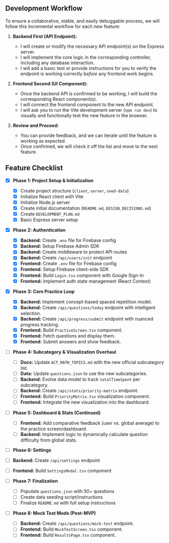 ## Development Workflow

To ensure a collaborative, stable, and easily debuggable process, we will follow this incremental workflow for each new feature:

1.  **Backend First (API Endpoint):**

    - I will create or modify the necessary API endpoint(s) on the Express server.
    - I will implement the core logic in the corresponding controller, including any database interaction.
    - I will add a basic test or provide instructions for you to verify the endpoint is working correctly _before_ any frontend work begins.

2.  **Frontend Second (UI Component):**

    - Once the backend API is confirmed to be working, I will build the corresponding React component(s).
    - I will connect the frontend component to the new API endpoint.
    - I will ask you to run the Vite development server (`npm run dev`) to visually and functionally test the new feature in the browser.

3.  **Review and Proceed:**
    - You can provide feedback, and we can iterate until the feature is working as expected.
    - Once confirmed, we will check it off the list and move to the next feature.

## Feature Checklist

- [x] **Phase 1: Project Setup & Initialization**

  - [x] Create project structure (`client`, `server`, `seed-data`)
  - [x] Initialize React client with Vite
  - [x] Initialize Node.js server
  - [x] Create initial documentation (`README.md`, `DESIGN_DECISIONS.md`)
  - [x] Create `DEVELOPMENT_PLAN.md`
  - [x] Basic Express server setup

- [x] **Phase 2: Authentication**

  - [x] **Backend:** Create `.env` file for Firebase config
  - [x] **Backend:** Setup Firebase Admin SDK
  - [x] **Backend:** Create middleware to protect API routes
  - [x] **Backend:** Create `/api/users/init` endpoint
  - [x] **Frontend:** Create `.env` file for Firebase config
  - [x] **Frontend:** Setup Firebase client-side SDK
  - [x] **Frontend:** Build `Login.tsx` component with Google Sign-In
  - [x] **Frontend:** Implement auth state management (React Context)

- [x] **Phase 3: Core Practice Loop**
  - [x] **Backend:** Implement concept-based spaced repetition model.
  - [x] **Backend:** Create `/api/questions/today` endpoint with intelligent selection.
  - [x] **Backend:** Create `/api/progress/submit` endpoint with nuanced progress tracking.
  - [x] **Frontend:** Build `PracticeScreen.tsx` component.
  - [x] **Frontend:** Fetch questions and display them.
  - [x] **Frontend:** Submit answers and show feedback.

- [ ] **Phase 4: Subcategory & Visualization Overhaul**
  - [ ] **Docs:** Update `ACT_MATH_TOPICS.md` with the new official subcategory list.
  - [ ] **Data:** Update `questions.json` to use the new subcategories.
  - [ ] **Backend:** Evolve data model to track `totalTimeSpent` per subcategory.
  - [ ] **Backend:** Create `/api/stats/priority-matrix` endpoint.
  - [ ] **Frontend:** Build `PriorityMatrix.tsx` visualization component.
  - [ ] **Frontend:** Integrate the new visualization into the dashboard.

- [ ] **Phase 5: Dashboard & Stats (Continued)**
  - [ ] **Frontend:** Add comparative feedback (user vs. global average) to the practice screen/dashboard.
  - [ ] **Backend:** Implement logic to dynamically calculate question difficulty from global stats.

- [ ]  **Phase 6: Settings**
  - [ ] **Backend:** Create `/api/settings` endpoint
  - [ ] **Frontend:** Build `SettingsModal.tsx` component

- [ ] **Phase 7: Finalization**
  - [ ] Populate `questions.json` with 50+ questions
  - [ ] Create data seeding script/instructions
  - [ ] Finalize `README.md` with full setup instructions

- [ ] **Phase 8: Mock Test Mode (Post-MVP)**
  - [ ] **Backend:** Create `/api/questions/mock-test` endpoint.
  - [ ] **Frontend:** Build `MockTestScreen.tsx` component.
  - [ ] **Frontend:** Build `ResultsPage.tsx` component.
